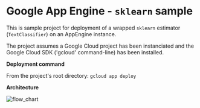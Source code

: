 # Google App Engine - `sklearn` sample

This is sample project for deployment of a wrapped `sklearn` estimator (`TextClassifier`) on an AppEngine instance.

The project assumes a Google Cloud project has been instanciated and the Google Cloud SDK ('gcloud' command-line) has been installed.

__Deployment command__

From the project's root directory: `gcloud app deploy`

__Architecture__

![flow_chart](https://user-images.githubusercontent.com/24707558/43503873-ba3b2b1c-9593-11e8-893f-e9fa196c1884.png)
